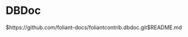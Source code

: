 # DBDoc

<include sethead="2" nohead="true">
    $https://github.com/foliant-docs/foliantcontrib.dbdoc.git$README.md
</include>
